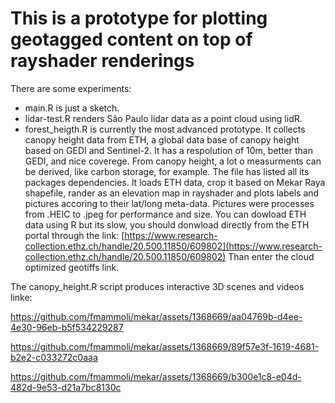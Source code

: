 # This is a prototype for plotting geotagged content on top of rayshader renderings

There are some experiments:
- main.R is just a sketch.
- lidar-test.R renders São Paulo lidar data as a point cloud using lidR.
- forest_heigth.R is currently the most advanced prototype. It collects canopy height data from ETH, a global data base of canopy height based on GEDI and Sentinel-2. It has a respolution of 10m, better than GEDI, and nice coverege. From canopy height, a lot o measurments can be derived, like carbon storage, for example.
  The file has listed all its packages dependencies.
  It loads ETH data, crop it based on Mekar Raya shapefile, rander as an elevation map in rayshader and plots labels and pictures accoring to their lat/long meta-data. Pictures were processes from .HEIC to .jpeg for performance and size.
  You can dowload ETH data using R but its slow, you should donwload directly from the ETH portal through the link:
  [https://www.research-collection.ethz.ch/handle/20.500.11850/609802](https://www.research-collection.ethz.ch/handle/20.500.11850/609802) 
  Than enter the cloud optimized geotiffs link.

The canopy_height.R script produces interactive 3D scenes and videos linke:


https://github.com/fmammoli/mekar/assets/1368669/aa04769b-d4ee-4e30-96eb-b5f534229287



https://github.com/fmammoli/mekar/assets/1368669/89f57e3f-1619-4681-b2e2-c033272c0aaa



https://github.com/fmammoli/mekar/assets/1368669/b300e1c8-e04d-482d-9e53-d21a7bc8130c

